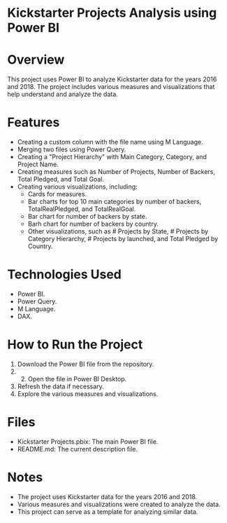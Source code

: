 # Kickstarter Projects Analysis using Power BI

# Overview
This project uses Power BI to analyze Kickstarter data for the years 2016 and 2018. The project includes various measures and visualizations that help understand and analyze the data.

# Features
- Creating a custom column with the file name using M Language.
- Merging two files using Power Query.
- Creating a "Project Hierarchy" with Main Category, Category, and Project Name.
- Creating measures such as Number of Projects, Number of Backers, Total Pledged, and Total Goal.
- Creating various visualizations, including:
    - Cards for measures.
    - Bar charts for top 10 main categories by number of backers, TotalRealPledged, and TotalRealGoal.
    - Bar chart for number of backers by state.
    - Barh chart for number of backers by country.
    - Other visualizations, such as # Projects by State, # Projects by Category Hierarchy, # Projects by launched, and Total Pledged by Country.

# Technologies Used
- Power BI.
- Power Query.
- M Language.
- DAX.

# How to Run the Project
1. Download the Power BI file from the repository.
2. 2. Open the file in Power BI Desktop.
3. Refresh the data if necessary.
4. Explore the various measures and visualizations.

# Files
- Kickstarter Projects.pbix: The main Power BI file.
- README.md: The current description file.

# Notes
- The project uses Kickstarter data for the years 2016 and 2018.
- Various measures and visualizations were created to analyze the data.
- This project can serve as a template for analyzing similar data.
